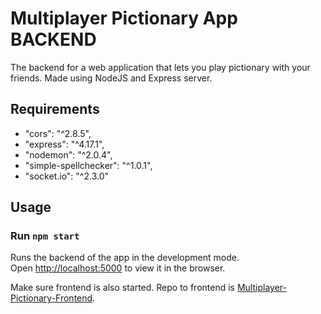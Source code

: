 # Multiplayer Pictionary App BACKEND

The backend for a web application that lets you play pictionary with your friends.
Made using NodeJS and Express server.

## Requirements
- "cors": "^2.8.5",
- "express": "^4.17.1",
- "nodemon": "^2.0.4",
- "simple-spellchecker": "^1.0.1",
- "socket.io": "^2.3.0"

## Usage
### Run `npm start`
Runs the backend of the app in the development mode.<br />
Open [http://localhost:5000](http://localhost:5000) to view it in the browser.

Make sure frontend is also started. Repo to frontend is [Multiplayer-Pictionary-Frontend](https://github.com/Panda4817/Multiplayer-Pictionary-Frontend).

